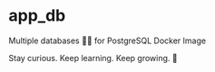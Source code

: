 # app_db

Multiple databases 🐳🐳 for PostgreSQL Docker Image


<!-- INSPIRATIONAL_QUOTE_START -->
Stay curious. Keep learning. Keep growing.
🐯
<!-- INSPIRATIONAL_QUOTE_END -->
